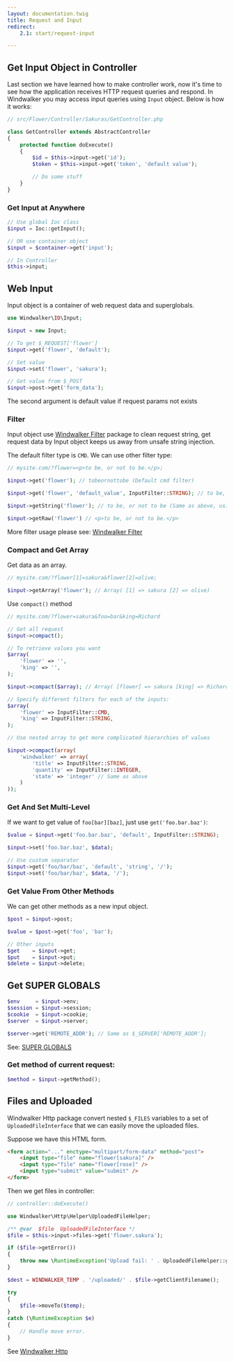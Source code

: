 ```yaml
---
layout: documentation.twig
title: Request and Input
redirect:
    2.1: start/request-input 

---
```


## Get Input Object in Controller

Last section we have learned how to make controller work, now it's time to see how the application receives HTTP request queries and respond.
In Windwalker you may access input queries using `Input` object. Below is how it works:

``` php
// src/Flower/Controller/Sakuras/GetController.php

class GetController extends AbstractController
{
	protected function doExecute()
	{
		$id = $this->input->get('id');
		$token = $this->input->get('token', 'default value');

		// Do some stuff
	}
}
```

### Get Input at Anywhere

``` php
// Use global Ioc class
$input = Ioc::getInput();

// OR use container object
$input = $container->get('input');

// In Controller
$this->input;
```

## Web Input

Input object is a container of web request data and superglobals.

``` php
use Windwalker\IO\Input;

$input = new Input;

// To get $_REQUEST['flower']
$input->get('flower', 'default');

// Set value
$input->set('flower', 'sakura');

// Get value from $_POST
$input->post->get('form_data');
```

The second argument is default value if request params not exists

### Filter

Input object use [Windwalker Filter](https://github.com/ventoviro/windwalker-filter) package to clean request string,
get request data by Input object keeps us away from unsafe string injection.

The default filter type is `CMD`. We can use other filter type:

``` php
// mysite.com/?flower=<p>to be, or not to be.</p>;

$input->get('flower'); // tobeornottobe (Default cmd filter)

$input->get('flower', 'default_value', InputFilter::STRING); // to be, or not to be

$input->getString('flower'); // to be, or not to be (Same as above, using magic method)

$input->getRaw('flower') // <p>to be, or not to be.</p>
```

More filter usage please see: [Windwalker Filter](https://github.com/ventoviro/windwalker-filter)

### Compact and Get Array

Get data as an array.

``` php
// mysite.com/?flower[1]=sakura&flower[2]=olive;

$input->getArray('flower'); // Array( [1] => sakura [2] => olive)
```

Use `compact()` method

``` php
// mysite.com/?flower=sakura&foo=bar&king=Richard

// Get all request
$input->compact();

// To retrieve values you want
$array(
    'flower' => '',
    'king' => '',
);

$input->compact($array); // Array( [flower] => sakura [king] => Richard)

// Specify different filters for each of the inputs:
$array(
    'flower' => InputFilter::CMD,
    'king' => InputFilter::STRING,
);

// Use nested array to get more complicated hierarchies of values

$input->compact(array(
    'windwalker' => array(
        'title' => InputFilter::STRING,
        'quantity' => InputFilter::INTEGER,
        'state' => 'integer' // Same as above
    )
));
```

### Get And Set Multi-Level

If we want to get value of `foo[bar][baz]`, just use `get('foo.bar.baz')`:

``` php
$value = $input->get('foo.bar.baz', 'default', InputFilter::STRING);

$input->set('foo.bar.baz', $data);

// Use custom separator
$input->get('foo/bar/baz', 'default', 'string', '/');
$input->set('foo/bar/baz', $data, '/');
```

### Get Value From Other Methods

We can get other methods as a new input object.

``` php
$post = $input->post;

$value = $post->get('foo', 'bar');

// Other inputs
$get    = $input->get;
$put    = $input->put;
$delete = $input->delete;
```

## Get SUPER GLOBALS

``` php
$env     = $input->env;
$session = $input->session;
$cookie  = $input->cookie;
$server  = $input->server;

$server->get('REMOTE_ADDR'); // Same as $_SERVER['REMOTE_ADDR'];
```

See: [SUPER GLOBALS](http://php.net/manual/en/language.variables.superglobals.php)

### Get method of current request:

``` php
$method = $input->getMethod();
```

## Files and Uploaded

Windwalker Http package convert nested `$_FILES` variables to a set of `UploadedFileInterface` that we can easily move the uploaded files.

Suppose we have this HTML form.

``` html
<form action="..." enctype="multipart/form-data" method="post">
    <input type="file" name="flower[sakura]" />
    <input type="file" name="flower[rose]" />
    <input type="submit" value="submit" />
</form>
```

Then we get files in controller:

``` php
// controller::doExecute()

use Windwalker\Http\Helper\UploadedFileHelper;

/** @var  $file  UploadedFileInterface */
$file = $this->input->files->get('flower.sakura');

if ($file->getError())
{
    throw new \RuntimeException('Upload fail: ' . UploadedFileHelper::getUploadMessage($file->getError()), 500);
}

$dest = WINDWALKER_TEMP . '/uploaded/' . $file->getClientFilename();

try
{
    $file->moveTo($temp);
}
catch (\RuntimeException $e)
{
    // Handle move error.
}
```

See [Windwalker Http](https://github.com/ventoviro/windwalker-http)
